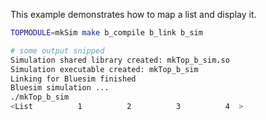 This example demonstrates how to map a list and display it.

```bash
TOPMODULE=mkSim make b_compile b_link b_sim

# some output snipped
Simulation shared library created: mkTop_b_sim.so
Simulation executable created: mkTop_b_sim
Linking for Bluesim finished
Bluesim simulation ...
./mkTop_b_sim
<List          1          2          3          4  >
```